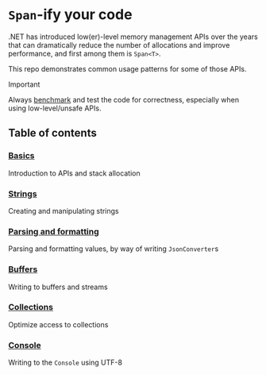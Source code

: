 # `Span`-ify your code

.NET has introduced low(er)-level memory management APIs over the years that can dramatically reduce the number of allocations and improve performance, and first among them is `Span<T>`.

This repo demonstrates common usage patterns for some of those APIs.

> [!IMPORTANT]
> Always [benchmark](https://github.com/dotnet/BenchmarkDotNet) and test the code for correctness, especially when using low-level/unsafe APIs.


## Table of contents

### [Basics](docs/basics.md)
Introduction to APIs and stack allocation
### [Strings](docs/strings.md)
Creating and manipulating strings
### [Parsing and formatting](docs/parsing-formatting.md)
Parsing and formatting values, by way of writing `JsonConverter`s
### [Buffers](docs/buffers.md)
Writing to buffers and streams
### [Collections](docs/collections.md)
Optimize access to collections
### [Console](docs/console.md)
Writing to the `Console` using UTF-8
